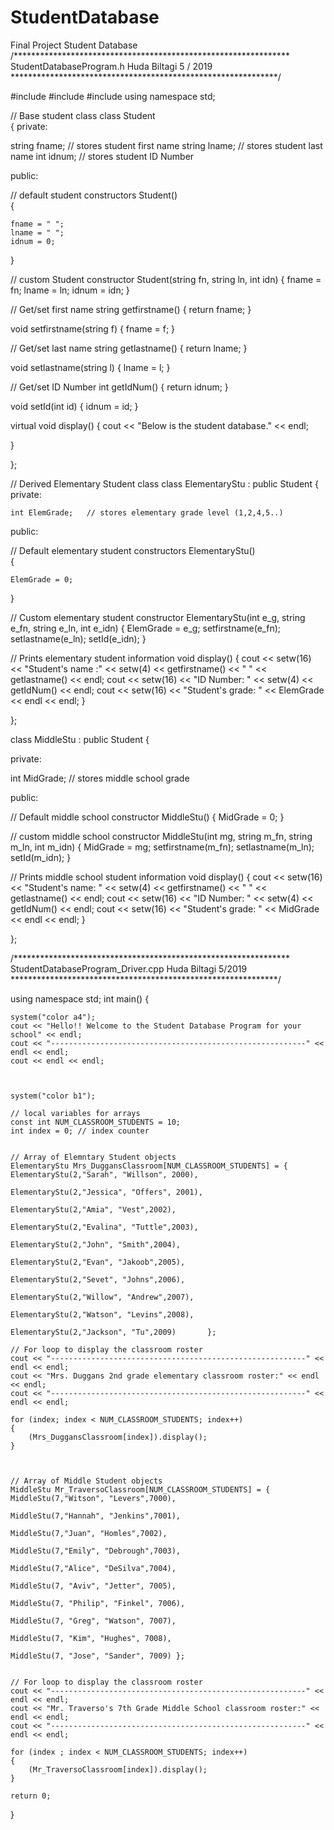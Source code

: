 # StudentDatabase
Final Project Student Database
/***************************************************************
StudentDatabaseProgram.h
Huda Biltagi
5 / 2019
*************************************************************/

#include<iostream>
#include<string>
#include<iomanip>
using namespace std;

// Base student class
class Student  
{
private:

string fname;	// stores student first name
string lname;	// stores student last name
int	idnum;		// stores student ID Number

public:

// default student constructors 
Student()	
{
	
	fname = " ";
	lname = " ";
	idnum = 0;
		
}

// custom Student constructor
Student(string fn, string ln, int idn) 
{
	fname = fn;
	lname = ln;
	idnum = idn;
}

// Get/set first name 
string getfirstname()
{
	return fname;
}

void setfirstname(string f)
{
	fname = f;
}

// Get/set last name 
string getlastname()
{
	return lname;
}

void setlastname(string l)
{
	lname = l;
}

// Get/set ID Number 
int getIdNum()
{
	return idnum;
}

void setId(int id)
{
	idnum = id;
}


virtual void display()
{
	cout << "Below is the student database." << endl;
	
}
	
};

// Derived Elementary Student class
class ElementaryStu : public Student
{
private:

	int ElemGrade;   // stores elementary grade level (1,2,4,5..)

public:

// Default elementary student constructors 
ElementaryStu()	 
{

	ElemGrade = 0;
}
	
// Custom elementary student constructor
ElementaryStu(int e_g, string e_fn, string e_ln, int e_idn)
{
	ElemGrade = e_g;
	setfirstname(e_fn);
	setlastname(e_ln);
	setId(e_idn);
}

// Prints elementary student information
 void display()
{
	cout << setw(16) << "Student's name :" << setw(4) << getfirstname() << "  " << getlastname() << endl;
	cout << setw(16) << "ID Number: " << setw(4) << getIdNum() << endl;
	cout << setw(16) << "Student's grade: "  << ElemGrade << endl << endl;
} 

};

class MiddleStu : public Student
{

private:

int MidGrade;	// stores middle school grade

public:

// Default middle school constructor
MiddleStu()	
{
	MidGrade = 0;
}

// custom middle school constructor
MiddleStu(int mg, string m_fn, string m_ln, int m_idn) 
{
	MidGrade = mg;
	setfirstname(m_fn);
	setlastname(m_ln);
	setId(m_idn);
}

// Prints middle school student information
 void display()
{
	cout << setw(16) << "Student's name: " << setw(4) << getfirstname() << "  " << getlastname() << endl;
	cout << setw(16) << "ID Number: " << setw(4)  << getIdNum() << endl;
	cout << setw(16) << "Student's grade: "  << MidGrade << endl << endl;
}

};


/***************************************************************
StudentDatabaseProgram_Driver.cpp
Huda Biltagi
 5/2019
*************************************************************/

using namespace std;
int main()
{

	system("color a4");
	cout << "Hello!! Welcome to the Student Database Program for your school" << endl;
	cout << "---------------------------------------------------------" << endl << endl;
	cout << endl << endl;



	system("color b1");

	// local variables for arrays
	const int NUM_CLASSROOM_STUDENTS = 10;
	int index = 0; // index counter


	// Array of Elemntary Student objects
	ElementaryStu Mrs_DuggansClassroom[NUM_CLASSROOM_STUDENTS] = {	ElementaryStu(2,"Sarah", "Willson", 2000),
																	ElementaryStu(2,"Jessica", "Offers", 2001),
																	ElementaryStu(2,"Amia", "Vest",2002),
																	ElementaryStu(2,"Evalina", "Tuttle",2003),
																	ElementaryStu(2,"John", "Smith",2004),
																	ElementaryStu(2,"Evan", "Jakoob",2005),
																	ElementaryStu(2,"Sevet", "Johns",2006),
																	ElementaryStu(2,"Willow", "Andrew",2007),
																	ElementaryStu(2,"Watson", "Levins",2008),
																	ElementaryStu(2,"Jackson", "Tu",2009)		};

	// For loop to display the classroom roster
	cout << "---------------------------------------------------------" << endl << endl;
	cout << "Mrs. Duggans 2nd grade elementary classroom roster:" << endl << endl;
	cout << "---------------------------------------------------------" << endl << endl;
	
	for (index; index < NUM_CLASSROOM_STUDENTS; index++)
	{
		(Mrs_DuggansClassroom[index]).display();
	}



	// Array of Middle Student objects
	MiddleStu Mr_TraversoClassroom[NUM_CLASSROOM_STUDENTS] = {  MiddleStu(7,"Witson", "Levers",7000),
																MiddleStu(7,"Hannah", "Jenkins",7001),
																MiddleStu(7,"Juan", "Homles",7002),
																MiddleStu(7,"Emily", "Debrough",7003),
																MiddleStu(7,"Alice", "DeSilva",7004),
																MiddleStu(7, "Aviv", "Jetter", 7005),
																MiddleStu(7, "Philip", "Finkel", 7006),
																MiddleStu(7, "Greg", "Watson", 7007),
																MiddleStu(7, "Kim", "Hughes", 7008),
																MiddleStu(7, "Jose", "Sander", 7009) };


	// For loop to display the classroom roster
	cout << "---------------------------------------------------------" << endl << endl;
	cout << "Mr. Traverso's 7th Grade Middle School classroom roster:" << endl << endl;
	cout << "---------------------------------------------------------" << endl << endl;

	for (index ; index < NUM_CLASSROOM_STUDENTS; index++)
	{
		(Mr_TraversoClassroom[index]).display();
	}

	return 0;
}





     
